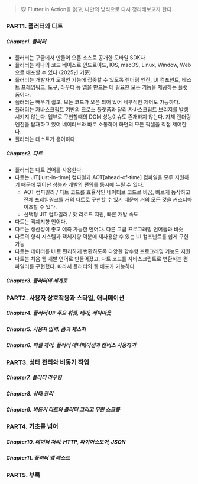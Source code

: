 
> 🐭 Flutter in Action을 읽고, 나만의 방식으로 다시 정리해보고자 한다.


### PART1. 플러터와 다트
##### Chapter1. 플러터
- 플러터는 구글에서 만들어 오픈 소스로 공개한 모바일 SDK다
- 플러터는 하나의 코드 베이스로 안드로이드, IOS, macOS, Linux, Window, Web으로 배포할 수 있다 (2025년 기준)
- 플러터는 개발자가 도메인 기능에 집중할 수 있도록 렌더링 엔진, UI 컴포넌트, 테스트 프레임워크, 도구, 라우터 등 앱을 만드는 데 필요한 모든 기능을 제공하는 플랫폼이다.
- 플러터는 배우기 쉽고, 모든 코드가 오픈 되어 있어 세부적인 제어도 가능하다.
- 플러터는 자바스크립트 기반의 크로스 플랫폼과 달리 자바스크립트 브리지를 발생시키지 않는다. 웹뷰로 구현할때의 DOM 성능이슈도 존재하지 않는다. 자체 렌더링 엔진을 탑재하고 있어 네이티브와 바로 소통하며 화면의 모든 픽셀을 직접 제어한다.
- 플러터는 테스트가 용이하다

##### Chapter2. 다트
- 플러터는 다트 언어를 사용한다.
- 다트는 JIT[just-in-time] 컴파일과 AOT[ahead-of-time] 컴파일을 모두 지원하기 때문에 뛰어난 성능과 개발의 편의를 동시에 누릴 수 있다.
    * AOT 컴파일러 / 다트 코드를 효율적인 네이티브 코드로 바꿈, 빠르게 동작하고 전체 프레임워크를 거의 다트로 구현할 수 있기 때문에 거의 모든 것을 커스터마이즈할 수 있다.
    * 선택형 JIT 컴파일러 / 핫 리로드 지원, 빠른 개발 속도
- 다트는 객체지향 언어다. <!--책에서 마크다운 언어가 아니라는 걸 강조했는데, 맥락이 이해가 되지않는다 -->
- 다트는 생산성이 좋고 예측 가능한 언어다. 다른 고급 프로그래밍 언어들과 비슷
- 다트의 형식 시스템과 객체지향 덕분에 재사용할 수 있는 UI 컴포넌트를 쉽게 구현 가능
- 다트는 데이터를 UI로 편리하게 변환하도록 다양한 함수형 프로그래밍 기능도 지원
- 다트는 처음 웹 개발 언어로 만들어졌고, 다트 코드를 자바스크립트로 변환하는 컴파일러를 구현했다. 따라서 플러터의 웹 배포가 가능하다


 
  
    

##### Chapter3. 플러터의 세계로



### PART2. 사용자 상호작용과 스타일, 애니메이션
##### Chapter4. 플러터 UI: 주요 위젯, 테마, 레이아웃
##### Chapter5. 사용자 입력: 폼과 제스처
##### Chapter6. 픽셀 제어: 플러터 애니메이션과 캔버스 사용하기


### PART3. 상태 관리와 비동기 작업
##### Chapter7. 플러터 라우팅
##### Chapter8. 상태 관리
##### Chapter9. 비동기 다트와 플러터 그리고 무한 스크롤


### PART4. 기초를 넘어
##### Chapter10. 데이터 처리: HTTP, 파이어스토어, JSON
##### Chapter11. 플러터 앱 테스트


### PART5. 부록